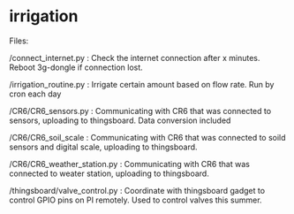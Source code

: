 # irrigation

Files:

/connect_internet.py    : Check the internet connection after x minutes. Reboot 3g-dongle if connection lost. 

/irrigation_routine.py  : Irrigate certain amount based on flow rate. Run by cron each day

/CR6/CR6_sensors.py     : Communicating with CR6 that was connected to sensors, uploading to thingsboard. Data conversion included

/CR6/CR6_soil_scale     : Communicating with CR6 that was connected to soild sensors and digital scale, uploading to thingsboard.

/CR6/CR6_weather_station.py : Communicating with CR6 that was connected to weater station,  uploading to thingsboard.

/thingsboard/valve_control.py  : Coordinate with thingsboard gadget to control GPIO pins on PI remotely. Used to control valves this summer.

